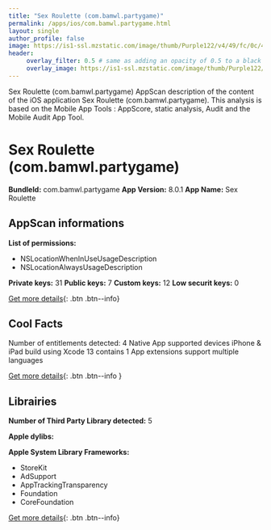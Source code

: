 ```yaml
---
title: "Sex Roulette (com.bamwl.partygame)"
permalink: /apps/ios/com.bamwl.partygame.html
layout: single
author_profile: false
image: https://is1-ssl.mzstatic.com/image/thumb/Purple122/v4/49/fc/0c/49fc0cd0-9a42-5750-3f00-f1b334da9312/AppIcon-0-0-1x_U007emarketing-0-0-0-7-0-0-sRGB-0-0-0-GLES2_U002c0-512MB-85-220-0-0.png/512x512bb.jpg
header: 
     overlay_filter: 0.5 # same as adding an opacity of 0.5 to a black background
     overlay_image: https://is1-ssl.mzstatic.com/image/thumb/Purple122/v4/49/fc/0c/49fc0cd0-9a42-5750-3f00-f1b334da9312/AppIcon-0-0-1x_U007emarketing-0-0-0-7-0-0-sRGB-0-0-0-GLES2_U002c0-512MB-85-220-0-0.png/512x512bb.jpg
---
```

Sex Roulette (com.bamwl.partygame) AppScan description of the content of the iOS application Sex Roulette (com.bamwl.partygame). This analysis is based on the Mobile App Tools : AppScore, static analysis, Audit and the Mobile Audit App Tool.

# Sex Roulette (com.bamwl.partygame)

**BundleId:** com.bamwl.partygame
**App Version:** 8.0.1
**App Name:** Sex Roulette


## AppScan informations 

**List of permissions:** 
- NSLocationWhenInUseUsageDescription
- NSLocationAlwaysUsageDescription
  
  
**Private keys:** 31
**Public keys:** 7
**Custom keys:** 12
**Low securit keys:** 0
  
[Get more details](/pricing.html){: .btn .btn--info}

## Cool Facts

Number of entitlements detected: 4
Native App
supported devices iPhone & iPad
build using Xcode 13
contains 1 App extensions
support multiple languages
  
[Get more details](/pricing.html){: .btn .btn--info }

## Librairies 
**Number of Third Party Library detected:** 5


**Apple dylibs:**


**Apple System Library Frameworks:**
- StoreKit
- AdSupport
- AppTrackingTransparency
- Foundation
- CoreFoundation


  
[Get more details](/pricing.html){: .btn .btn--info}

